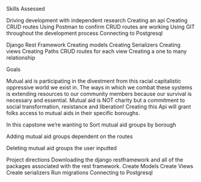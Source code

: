 Skills Assessed

Driving development with independent research
Creating an api
Creating CRUD routes
Using Postman to confirm CRUD routes are working
Using GIT throughout the development process
Connecting to Postgresql

Django Rest Framework
Creating models
Creating Serializers
Creating views
Creating Paths
CRUD routes for each view
Creating a one to many relationship

Goals

Mutual aid is participating  in the  divestment from this racial capitalistic oppressive world we exist in. The ways in which we combat these systems is extending resources to our community members because our survival is necessary and essential. Mutual aid is NOT charity but a commitment to social transformation, resistance and liberation! Creating this Api will grant folks access to mutual aids in their specific boroughs. 

In this capstone we’re wanting to 
Sort mutual aid groups by borough

Adding mutual aid groups dependent on the routes

Deleting mutual aid groups the user inputted

Project directions
Downloading the django restframework and all of the packages associated with the rest framework.
Create Models
Create Views
Create serializers
Run migrations
Connecting to Postgresql


